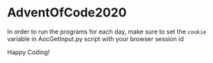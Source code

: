 # AdventOfCode2020

In order to run the programs for each day, make sure to set the `cookie` variable in AocGetInput.py script with your browser session id

Happy Coding!
